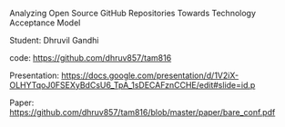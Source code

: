 Analyzing Open Source GitHub Repositories Towards Technology Acceptance Model

Student: Dhruvil Gandhi

code:  https://github.com/dhruv857/tam816

Presentation:  https://docs.google.com/presentation/d/1V2iX-OLHYTqoJ0FSEXyBdCsU6_TpA_1sDECAFznCCHE/edit#slide=id.p

Paper:  https://github.com/dhruv857/tam816/blob/master/paper/bare_conf.pdf
